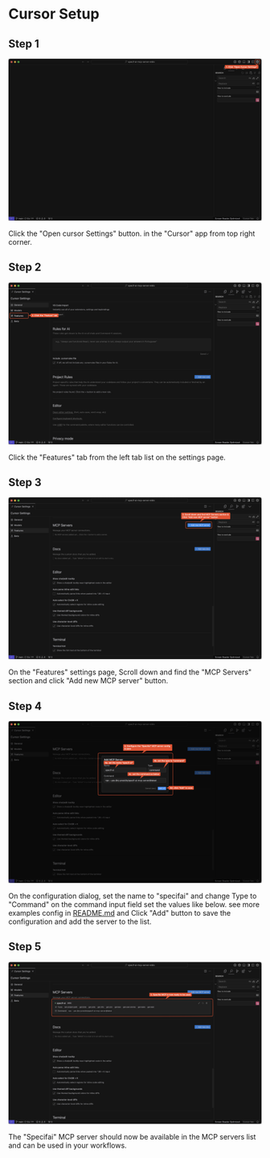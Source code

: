 # Cursor Setup

## Step 1

![Step 1](SCR-20250224-qxof-2.png)

Click the "Open cursor Settings" button. in the "Cursor" app from top right corner.

## Step 2

![Step 2](SCR-20250224-qxzc-2.png)

Click the "Features" tab from the left tab list on the settings page.

## Step 3

![Step 3](SCR-20250224-qyjm-2.png)

On the "Features" settings page, Scroll down and find the "MCP Servers" section and click "Add new MCP server" button.

## Step 4

![Step 4](SCR-20250224-qzke-2.png)

On the configuration dialog, set the name to "specifai" and change Type to "Command" on the command input field set the values like below. see more examples config in [README.md](../../README.md) and Click "Add" button to save the configuration and add the server to the list.

## Step 5

![Step 5](SCR-20250224-rayz-2.png)

The "Specifai" MCP server should now be available in the MCP servers list and can be used in your workflows.
